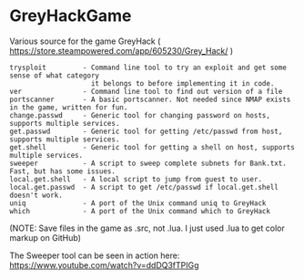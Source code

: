 # GreyHackGame
Various source for the game GreyHack ( https://store.steampowered.com/app/605230/Grey_Hack/ )

```
trysploit         - Command line tool to try an exploit and get some sense of what category
                    it belongs to before implementing it in code.
ver               - Command line tool to find out version of a file
portscanner       - A basic portscanner. Not needed since NMAP exists in the game, written for fun.
change.passwd     - Generic tool for changing password on hosts, supports multiple services.
get.passwd        - Generic tool for getting /etc/passwd from host, supports multiple services.
get.shell         - Generic tool for getting a shell on host, supports multiple services.
sweeper           - A script to sweep complete subnets for Bank.txt. Fast, but has some issues.
local.get.shell   - A local script to jump from guest to user.
local.get.passwd  - A script to get /etc/passwd if local.get.shell doesn't work.
uniq              - A port of the Unix command uniq to GreyHack
which             - A port of the Unix command which to GreyHack
```
(NOTE: Save files in the game as .src, not .lua. I just used .lua to get color markup on GitHub)

The Sweeper tool can be seen in action here: https://www.youtube.com/watch?v=ddDQ3fTPIGg
